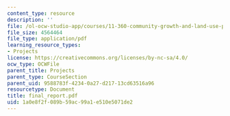 ```yaml
---
content_type: resource
description: ''
file: /ol-ocw-studio-app/courses/11-360-community-growth-and-land-use-planning-fall-2005/1a0e8f2f089b59ac99a1e510e5071de2_final_report.pdf
file_size: 4564464
file_type: application/pdf
learning_resource_types:
- Projects
license: https://creativecommons.org/licenses/by-nc-sa/4.0/
ocw_type: OCWFile
parent_title: Projects
parent_type: CourseSection
parent_uid: 9588783f-4234-0a27-d217-13cd63516a96
resourcetype: Document
title: final_report.pdf
uid: 1a0e8f2f-089b-59ac-99a1-e510e5071de2
---
```

